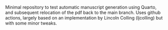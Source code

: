 Minimal repository to test automatic manuscript generation using Quarto, and subsequent relocation of the pdf back to the main branch. Uses github actions, largely based on an implementation by Lincoln Colling (ljcolling) but with some minor tweaks.